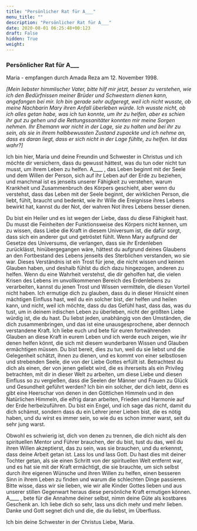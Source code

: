 ```yaml
---
title: "Persönlicher Rat für A___"
menu_title: ""
description: "Persönlicher Rat für A___"
date: 2020-08-01 06:25:48+00:123
draft: False
hidden: True
weight:
---
```

### Persönlicher Rat für A___

Maria - empfangen durch Amada Reza am 12. November 1998.

*[Mein liebster himmlischer Vater, bitte hilf mir jetzt, besser zu verstehen, wie ich den Bedürfnissen meiner Brüder und Schwestern dienen kann, angefangen bei mir. Ich bin gerade sehr aufgeregt, weil ich nicht wusste, ob meine Nachbarin Mary ihren Anfall überleben würde. Ich wusste nicht, ob ich alles getan habe, was ich tun konnte, um ihr zu helfen, aber es schien ihr gut zu gehen und die Rettungssanitäter konnten mir meine Sorgen nehmen. Ihr Ehemann war nicht in der Lage, sie zu halten und bei ihr zu sein, als sie in ihrem halbbewussten Zustand zupackte und ich nehme an, dass es daran liegt, dass er sich nicht in der Lage fühlte, zu helfen. Ist das wahr?]*


Ich bin hier, Maria und deine Freundin und Schwester in Christus und ich möchte dir versichern, dass du gewusst hättest, was du tun oder nicht tun musst, um ihrem Leben zu helfen. A____ , das Leben beginnt mit der Seele und dem Willen der Person, sich auf ihr Leben auf der Erde zu beziehen, und manchmal ist es jenseits unserer Fähigkeit zu verstehen, warum Krankheit und Zusammenbruch des Körpers geschieht, aber wenn du verstehst, dass das Leben mit der Seele beginnt, der wirklichen Person, die liebt, fühlt, braucht und bedenkt, wie ihr Wille die Ereignisse ihres Lebens bewirkt hat, kannst du der Not, der wahren Not ihres Lebens besser dienen.

Du bist ein Heiler und es ist wegen der Liebe, dass du diese Fähigkeit hast. Du musst die Feinheiten der Funktionsweise des Körpers nicht kennen, um zu wissen, dass Liebe die Kraft in diesem Universum ist, die dafür sorgt, dass sich ein anderer gut und getröstet fühlt. Wenn Mary aufgrund der Gesetze des Universums, die verlangen, dass sie ihr Erdenleben zurücklässt, hinübergegangen wäre, hättest du aufgrund deines Glaubens an den Fortbestand des Lebens jenseits des Sterblichen verstanden, wo sie war. Dieses Verständnis ist ein Trost für jene, die nicht wissen und keinen Glauben haben, und deshalb fühlst du dich dazu hingezogen, anderen zu helfen. Wenn du eine Wahrheit verstehst, die dir geholfen hat, die vielen Krisen des Lebens im unvollkommenen Bereich des Erdenlebens zu verarbeiten, kannst du jenen Trost und Wissen vermitteln, die diesen Vorteil nicht haben. Ich ermutige dich zu glauben, dass du in dieser Hinsicht einen mächtigen Einfluss hast, weil du ein solcher bist, der helfen und heilen kann, und nicht, weil ich möchte, dass du das Gefühl hast, dass das, was du tust, um in deinem irdischen Leben zu überleben, nicht der größten Liebe würdig ist, die du hast. Du liebst jeden, unabhängig von den Umständen, die dich zusammenbringen, und das ist eine unausgesprochene, aber dennoch verstandene Kraft. Ich liebe euch und bete für euren fortwährenden Glauben an diese Kraft in eurem Leben und ich werde euch zeigen, wie ihr denen helfen könnt, die sich mit diesem wunderbaren Wissen und Glauben ermächtigen müssen. Du bist bereit, dies zu tun, weil du sie liebst und die Gelegenheit schätzt, ihnen zu dienen, und es kommt von einer selbstlosen und strebenden Seele, die von der Liebe Gottes erfüllt ist. Betrachtest du dich als einen, der von jenen geliebt wird, die es ihrerseits als ein Privileg betrachten, mit dir in dieser Welt zu arbeiten, um diese Liebe und diesen Einfluss so zu vergießen, dass die Seelen der Männer und Frauen zu Glück und Gesundheit geführt werden? Ich bin ein solcher, der dich liebt, denn es gibt eine Heerschar von denen in den Göttlichen Himmeln und in den Natürlichen Himmeln, die eifrig daran arbeiten, Frieden und Harmonie auf der Erde herbeizuführen. Du bist ein Engel, und ich sage das nicht, damit du dich schämst, sondern dass du ein Lehrer jener Lieben bist, die es nötig haben, und du wirst es immer sein, so wie du es schon immer warst, seit du sehr jung warst.

Obwohl es schwierig ist, dich von denen zu trennen, die dich nicht als den spirituellen Mentor und Führer brauchen, der du bist, tust du das, weil du ihren Willen akzeptierst, das zu sein, was sie brauchen, und du erkennst, dass deine Arbeit getan ist. Lass los und lass Gott. Du hast dies mit deiner Tochter getan, als sie einen Schritt von der spirituellen Welt entfernt war, und es hat sie mit der Kraft ermächtigt, die sie brauchte, um sich selbst durch ihre eigenen Wünsche und ihren Willen zu helfen, einen besseren Sinn in ihrem Leben zu finden und warum die schlechten Dinge passieren. Bitte wisse, dass wir sie lieben, wie wir alle Kinder Gottes lieben und aus unserer stillen Gegenwart heraus diese persönliche Kraft ermutigen können. A____ , bete für die Annahme deiner selbst, nimm deine Güte als kostbares Geschenk an. Ich liebe dich so sehr, lass uns dich mehr und mehr lieben. Danke und Gott segnet dich und die, die du liebst, im Überfluss.

Ich bin deine Schwester in der Christus Liebe, Maria.
